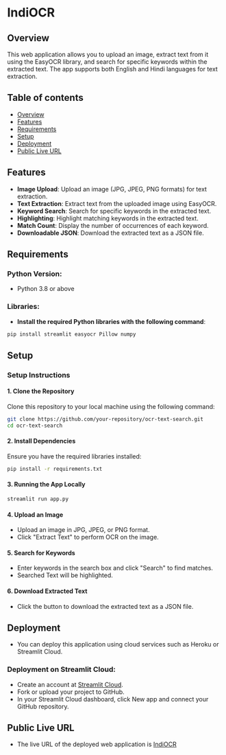 # IndiOCR
## Overview
This web application allows you to upload an image, extract text from it using the EasyOCR library, and search for specific keywords within the extracted text. The app supports both English and Hindi languages for text extraction.
## Table of contents
- [Overview](#overview)
- [Features](#features)
- [Requirements](#requirements)
- [Setup](#setup)
- [Deployment](#deployment)
- [Public Live URL](#public-live-url)
## Features
- **Image Upload**: Upload an image (JPG, JPEG, PNG formats) for text extraction.
- **Text Extraction**: Extract text from the uploaded image using EasyOCR.
- **Keyword Search**: Search for specific keywords in the extracted text.
- **Highlighting**: Highlight matching keywords in the extracted text.
- **Match Count**: Display the number of occurrences of each keyword.
- **Downloadable JSON**: Download the extracted text as a JSON file.

## Requirements

### Python Version:
- Python 3.8 or above

### Libraries:
- **Install the required Python libraries with the following command**:
```bash
pip install streamlit easyocr Pillow numpy
```
## Setup

### Setup Instructions

#### 1. Clone the Repository
Clone this repository to your local machine using the following command:

```bash
git clone https://github.com/your-repository/ocr-text-search.git
cd ocr-text-search
```
#### 2. Install Dependencies
Ensure you have the required libraries installed:
```bash
pip install -r requirements.txt
```
#### 3. Running the App Locally
```bash
streamlit run app.py
```
#### 4. Upload an Image
- Upload an image in JPG, JPEG, or PNG format.
- Click "Extract Text" to perform OCR on the image.

#### 5. Search for Keywords
- Enter keywords in the search box and click "Search" to find matches.
- Searched Text will be highlighted.

#### 6. Download Extracted Text
- Click the button to download the extracted text as a JSON file.

## Deployment
- You can deploy this application using cloud services such as Heroku or Streamlit Cloud.

### Deployment on Streamlit Cloud:
- Create an account at [Streamlit Cloud](https://streamlit.io/cloud).
- Fork or upload your project to GitHub.
- In your Streamlit Cloud dashboard, click New app and connect your GitHub repository.

## Public Live URL
- The live URL of the deployed web application is [IndiOCR](https://indiocr.streamlit.app)
